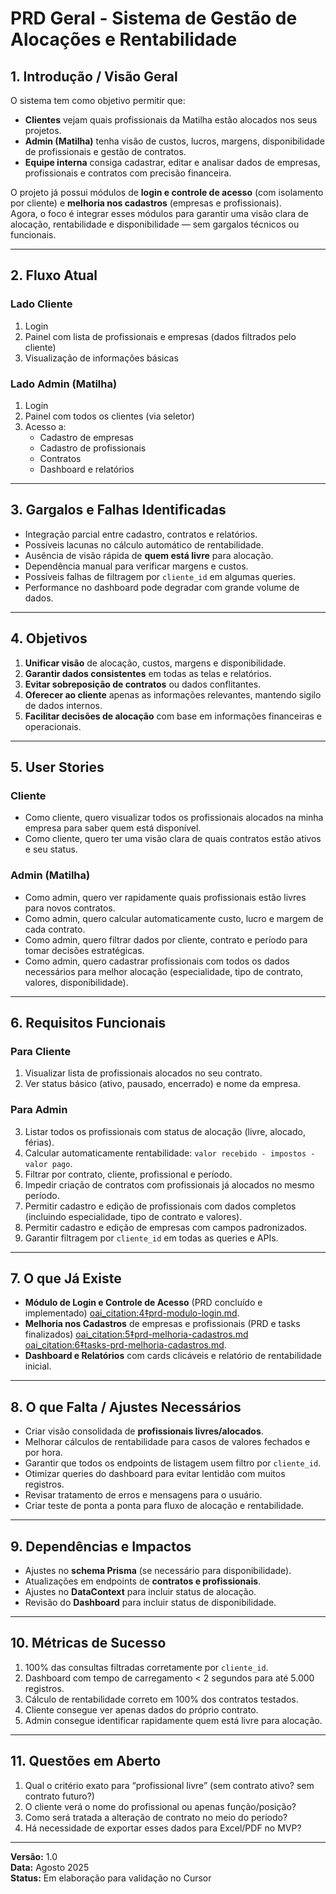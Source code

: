 # PRD Geral - Sistema de Gestão de Alocações e Rentabilidade

## 1. Introdução / Visão Geral
O sistema tem como objetivo permitir que:
- **Clientes** vejam quais profissionais da Matilha estão alocados nos seus projetos.
- **Admin (Matilha)** tenha visão de custos, lucros, margens, disponibilidade de profissionais e gestão de contratos.
- **Equipe interna** consiga cadastrar, editar e analisar dados de empresas, profissionais e contratos com precisão financeira.

O projeto já possui módulos de **login e controle de acesso** (com isolamento por cliente) e **melhoria nos cadastros** (empresas e profissionais).  
Agora, o foco é integrar esses módulos para garantir uma visão clara de alocação, rentabilidade e disponibilidade — sem gargalos técnicos ou funcionais.

---

## 2. Fluxo Atual

### Lado Cliente
1. Login
2. Painel com lista de profissionais e empresas (dados filtrados pelo cliente)
3. Visualização de informações básicas

### Lado Admin (Matilha)
1. Login
2. Painel com todos os clientes (via seletor)
3. Acesso a:
   - Cadastro de empresas
   - Cadastro de profissionais
   - Contratos
   - Dashboard e relatórios

---

## 3. Gargalos e Falhas Identificadas
- Integração parcial entre cadastro, contratos e relatórios.
- Possíveis lacunas no cálculo automático de rentabilidade.
- Ausência de visão rápida de **quem está livre** para alocação.
- Dependência manual para verificar margens e custos.
- Possíveis falhas de filtragem por `cliente_id` em algumas queries.
- Performance no dashboard pode degradar com grande volume de dados.

---

## 4. Objetivos
1. **Unificar visão** de alocação, custos, margens e disponibilidade.
2. **Garantir dados consistentes** em todas as telas e relatórios.
3. **Evitar sobreposição de contratos** ou dados conflitantes.
4. **Oferecer ao cliente** apenas as informações relevantes, mantendo sigilo de dados internos.
5. **Facilitar decisões de alocação** com base em informações financeiras e operacionais.

---

## 5. User Stories

### Cliente
- Como cliente, quero visualizar todos os profissionais alocados na minha empresa para saber quem está disponível.
- Como cliente, quero ter uma visão clara de quais contratos estão ativos e seu status.

### Admin (Matilha)
- Como admin, quero ver rapidamente quais profissionais estão livres para novos contratos.
- Como admin, quero calcular automaticamente custo, lucro e margem de cada contrato.
- Como admin, quero filtrar dados por cliente, contrato e período para tomar decisões estratégicas.
- Como admin, quero cadastrar profissionais com todos os dados necessários para melhor alocação (especialidade, tipo de contrato, valores, disponibilidade).

---

## 6. Requisitos Funcionais

### Para Cliente
1. Visualizar lista de profissionais alocados no seu contrato.
2. Ver status básico (ativo, pausado, encerrado) e nome da empresa.

### Para Admin
3. Listar todos os profissionais com status de alocação (livre, alocado, férias).
4. Calcular automaticamente rentabilidade: `valor recebido - impostos - valor pago`.
5. Filtrar por contrato, cliente, profissional e período.
6. Impedir criação de contratos com profissionais já alocados no mesmo período.
7. Permitir cadastro e edição de profissionais com dados completos (incluindo especialidade, tipo de contrato e valores).
8. Permitir cadastro e edição de empresas com campos padronizados.
9. Garantir filtragem por `cliente_id` em todas as queries e APIs.

---

## 7. O que Já Existe
- **Módulo de Login e Controle de Acesso** (PRD concluído e implementado) [oai_citation:4‡prd-modulo-login.md](file-service://file-1gSonfWVQoR3y9Qgq6sVeE).
- **Melhoria nos Cadastros** de empresas e profissionais (PRD e tasks finalizados) [oai_citation:5‡prd-melhoria-cadastros.md](file-service://file-H3Sz6XxqK3VEzimmYu588a) [oai_citation:6‡tasks-prd-melhoria-cadastros.md](file-service://file-MHReERdvy8rAH6Hrw3kxu2).
- **Dashboard e Relatórios** com cards clicáveis e relatório de rentabilidade inicial.

---

## 8. O que Falta / Ajustes Necessários
- Criar visão consolidada de **profissionais livres/alocados**.
- Melhorar cálculos de rentabilidade para casos de valores fechados e por hora.
- Garantir que todos os endpoints de listagem usem filtro por `cliente_id`.
- Otimizar queries do dashboard para evitar lentidão com muitos registros.
- Revisar tratamento de erros e mensagens para o usuário.
- Criar teste de ponta a ponta para fluxo de alocação e rentabilidade.

---

## 9. Dependências e Impactos
- Ajustes no **schema Prisma** (se necessário para disponibilidade).
- Atualizações em endpoints de **contratos e profissionais**.
- Ajustes no **DataContext** para incluir status de alocação.
- Revisão do **Dashboard** para incluir status de disponibilidade.

---

## 10. Métricas de Sucesso
1. 100% das consultas filtradas corretamente por `cliente_id`.
2. Dashboard com tempo de carregamento < 2 segundos para até 5.000 registros.
3. Cálculo de rentabilidade correto em 100% dos contratos testados.
4. Cliente consegue ver apenas dados do próprio contrato.
5. Admin consegue identificar rapidamente quem está livre para alocação.

---

## 11. Questões em Aberto
1. Qual o critério exato para “profissional livre” (sem contrato ativo? sem contrato futuro?)
2. O cliente verá o nome do profissional ou apenas função/posição?
3. Como será tratada a alteração de contrato no meio do período?
4. Há necessidade de exportar esses dados para Excel/PDF no MVP?

---

**Versão:** 1.0  
**Data:** Agosto 2025  
**Status:** Em elaboração para validação no Cursor